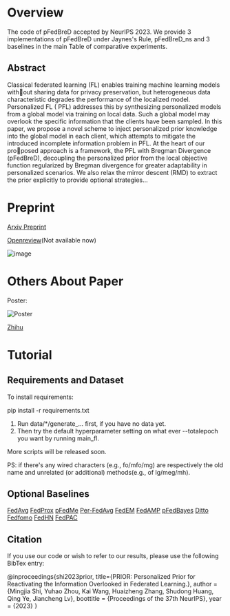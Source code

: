 # Overview

The code of pFedBreD accepted by NeurIPS 2023. We provide 3 implementations of pFedBreD under Jaynes's Rule, pFedBreD_ns
and 3 baselines in the main Table of comparative experiments.

## Abstract

Classical federated learning (FL) enables training machine learning models without sharing data for privacy
preservation, but heterogeneous data characteristic degrades the performance of the localized model. Personalized FL (
PFL) addresses this by synthesizing personalized models from a global model via training on local data. Such a global
model may overlook the specific information that the clients have been sampled. In this paper, we propose a novel scheme
to inject personalized prior knowledge into the global model in each client, which attempts to mitigate the introduced
incomplete information problem in PFL. At the heart of our proposed approach is a framework, the PFL with Bregman
Divergence (pFedBreD), decoupling the personalized prior from the local objective function regularized by Bregman
divergence for greater adaptability in personalized scenarios. We also relax the mirror descent (RMD) to extract the
prior explicitly to provide optional strategies...

# Preprint

[Arxiv Preprint](https://arxiv.org/pdf/2310.09183.pdf)

[Openreview]()(Not available now)

![image](https://pic1.zhimg.com/80/v2-9b97060db9eb6db321312074d6a81ad4_720w.webp)

# Others About Paper

Poster:

![Poster](https://pic2.zhimg.com/v2-501463aa4d958506f46d1c9a10091045_r.jpg)

[Zhihu](https://zhuanlan.zhihu.com/p/661506638/edit)

# Tutorial

## Requirements and Dataset

To install requirements:

pip install -r requirements.txt

1. Run data/*/generate_... first, if you have no data yet.
2. Then try the default hyperparameter setting on what ever --totalepoch you want by running main_fl.

More scripts will be released soon.

PS: if there's any wired characters (e.g., fo/mfo/mg) are respectively the old name and unrelated (or additional)
methods(e.g., of lg/meg/mh).

## Optional Baselines

[FedAvg](http://proceedings.mlr.press/v54/mcmahan17a.html)
[FedProx](https://arxiv.org/abs/1812.06127)
[pFedMe](https://proceedings.neurips.cc/paper/2020/file/f4f1f13c8289ac1b1ee0ff176b56fc60-Paper.pdf)
[Per-FedAvg](https://proceedings.neurips.cc/paper/2020/hash/24389bfe4fe2eba8bf9aa9203a44cdad-Abstract.html)
[FedEM](https://arxiv.org/abs/2108.10252)
[FedAMP](https://ojs.aaai.org/index.php/AAAI/article/view/16960)
[pFedBayes](https://proceedings.mlr.press/v162/zhang22o.html)
[Ditto](https://proceedings.mlr.press/v139/li21h.html)
[Fedfomo](https://openreview.net/forum?id=ehJqJQk9cw)
[FedHN](http://proceedings.mlr.press/v139/shamsian21a.html)
[FedPAC](https://arxiv.org/abs/2306.11867)

## Citation

If you use our code or wish to refer to our results, please use the following BibTex entry:

@inproceedings{shi2023prior, title={PRIOR: Personalized Prior for Reactivating the Information Overlooked in Federated
Learning.}, author = {Mingjia Shi, Yuhao Zhou, Kai Wang, Huaizheng Zhang, Shudong Huang, Qing Ye, Jiancheng Lv},
boottitle = {Proceedings of the 37th NeurIPS}, year = {2023} }